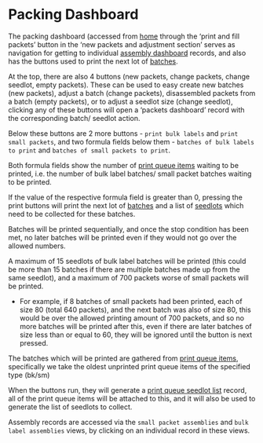 # Packing Dashboard

The packing dashboard (accessed from [home](home.md) through the ‘print and fill packets’ button in the ‘new packets and adjustment section’ serves as navigation for getting to individual [assembly dashboard](assemblyDash.md) records, and also has the buttons used to print the next lot of [batches](batches.md).

At the top, there are also 4 buttons (new packets, change packets, change seedlot, empty packets). These can be used to easy create new batches (new packets), adjust a batch (change packets), disassembled packets from a batch (empty packets), or to adjust a seedlot size (change seedlot), clicking any of these buttons will open a ‘packets dashboard’ record with the corresponding batch/ seedlot action.

Below these buttons are 2 more buttons - `print bulk labels` and `print small packets`, and two formula fields below them - `batches of bulk labels to print` and `batches of small packets to print`.

Both formula fields show the number of [print queue items](printQueueItems.md) waiting to be printed, i.e. the number of bulk label batches/ small packet batches waiting to be printed.

If the value of the respective formula field is greater than 0, pressing the print buttons will print the next lot of [batches](batches.md) and a list of [seedlots](seedlots.md) which need to be collected for these batches.

Batches will be printed sequentially, and once the stop condition has been met, no later batches will be printed even if they would not go over the allowed numbers.

A maximum of 15 seedlots of bulk label batches will be printed (this could be more than 15 batches if there are multiple batches made up from the same seedlot), and a maximum of 700 packets worse of small packets will be printed.

- For example, if 8 batches of small packets had been printed, each of size 80 (total 640 packets), and the next batch was also of size 80, this would be over the allowed printing amount of 700 packets, and so no more batches will be printed after this, even if there are later batches of size less than or equal to 60, they will be ignored until the button is next pressed.

The batches which will be printed are gathered from [print queue items](printQueueItems.md), specifically we take the oldest unprinted print queue items of the specified type (bk/sm)

When the buttons run, they will generate a [print queue seedlot list](printQueueSeedlotList.md) record, all of the print queue items will be attached to this, and it will also be used to generate the list of seedlots to collect.

Assembly records are accessed via the `small packet assemblies` and `bulk label assemblies` views, by clicking on an individual record in these views.
